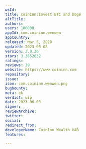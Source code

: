 ```yaml
---
wsId: 
title: CoinInn:Invest BTC and Doge
altTitle: 
authors: 
users: 100000
appId: com.coininn.wenwen
appCountry: 
released: Mar 5, 2020
updated: 2023-05-08
version: 3.0.36
stars: 3.3552632
ratings: 
reviews: 39
website: https://www.coininn.com
repository: 
issue: 
icon: com.coininn.wenwen.png
bugbounty: 
meta: ok
verdict: wip
date: 2023-06-03
signer: 
reviewArchive: 
twitter: 
social: 
redirect_from: 
developerName: CoinInn Wealth UAB
features: 

---
```


